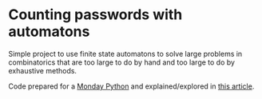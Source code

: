 # Counting passwords with automatons

Simple project to use finite state automatons to solve large problems in combinatorics that are too large to do by hand and too large to do by exhaustive methods.

Code prepared for a [Monday Python](https://mathspp.com/education/workshops/monday-python) and explained/explored in [this article](https://mathspp.com/blog/counting-passwords-with-automatons).
